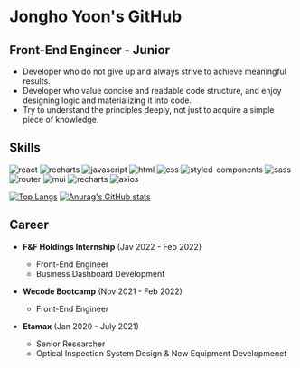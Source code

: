 # Jongho Yoon's GitHub
## Front-End Engineer - Junior
- Developer who do not give up and always strive to achieve meaningful results.
- Developer who value concise and readable code structure, and enjoy designing logic and materializing it into code.
- Try to understand the principles deeply, not just to acquire a simple piece of knowledge.
## Skills
<img alt="react" src="https://img.shields.io/badge/React-06B4F8?style=for-the-badge&logo=react&logoColor=FFFFFF" /> <img alt="recharts" src="https://img.shields.io/badge/Recoil-C70039?style=for-the-badge" /> <img alt="javascript" src="https://img.shields.io/badge/JavaScript-F7DF1E?style=for-the-badge&logo=JavaScript&logoColor=black" /> <img alt="html" src="https://img.shields.io/badge/HTML5-E34F26?style=for-the-badge&logo=HTML5&logoColor=FFFFFF" /> <img alt="css" src="https://img.shields.io/badge/CSS3-1572B6?style=for-the-badge&logo=CSS3&logoColor=FFFFFF" /> <img alt="styled-components" src="https://img.shields.io/badge/styled--components-DB7093?style=for-the-badge&logo=styled-components&logoColor=FFFFFF" /> <img alt="sass" src="https://img.shields.io/badge/Sass-CC6699?style=for-the-badge&logo=Sass&logoColor=FFFFFF" /> <img alt="router" src="https://img.shields.io/badge/React Router-CA4245?style=for-the-badge&logo=React Router&logoColor=white" /> <img alt="mui" src="https://img.shields.io/badge/MUI-007FFF?style=for-the-badge&logo=MUI&logoColor=white" /> <img alt="recharts" src="https://img.shields.io/badge/Recharts-C70039?style=for-the-badge" /> <img alt="axios" src="https://img.shields.io/badge/Axios-FFC300?style=for-the-badge" />

[![Top Langs](https://github-readme-stats.vercel.app/api/top-langs/?username=myway8907&show_icons=true&theme=dracula)](https://github.com/myway8907)
[![Anurag's GitHub stats](https://github-readme-stats.vercel.app/api?username=myway8907&show_icons=true&theme=dracula)](https://github.com/myway8907)
## Career
- **F&F Holdings Internship** (Jav 2022 - Feb 2022)
  - Front-End Engineer
  - Business Dashboard Development

- **Wecode Bootcamp** (Nov 2021 - Feb 2022)
  - Front-End Engineer

- **Etamax** (Jan 2020 - July 2021)
  - Senior Researcher
  - Optical Inspection System Design & New Equipment Developmenet
